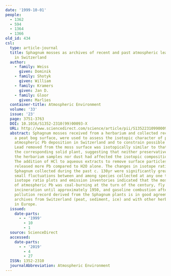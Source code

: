 ```yaml
---
date: '1999-10-01'
people:
  - 1362
  - 594
  - 1364
  - 1366
old_id: 434
csl:
  type: article-journal
  title: Sphagnum mosses as archives of recent and past atmospheric lead deposition
    in Switzerland
  author:
    - family: Weiss
      given: Dominik
    - family: Shotyk
      given: William
    - family: Kramers
      given: Jan D.
    - family: Gloor
      given: Marlies
  container-title: Atmospheric Environment
  volume: '33'
  issue: '23'
  page: 3751-3763
  DOI: 10.1016/S1352-2310(99)00093-X
  URL: http://www.sciencedirect.com/science/article/pii/S135223109900093X
  abstract: Sphagnum mosses received from a herbarium and collected recently from
    a peat bog surface, were used to assess the isotopic character of past and recent
    atmospheric Pb deposition in Switzerland and to constrain possible Pb sources.
    Lead removed from the moss surface was isotopically similar to that measured in
    the corresponding solid plant, suggesting that neither preservative actions for
    the herbarium samples nor dust had affected the isotopic composition of the samples.
    The addition of HCl to aqueous extracts to remove surface particles from the plants
    released more Pb compared to H2O alone. The changes in isotope ratios between
    Sphagnum collected during the past c. 130yr were significantly greater than the
    small fluctuations between and among species collected at any one time. Three
    isotope ratio plots and emission inventories indicated that the most likely source
    of atmospheric Pb was coal-burning at the turn of the century, fly ash from waste
    incineration until approximately 1950, and gasoline combustion after that. The
    pollution record derived from the Sphagnum plants is in good agreement with other
    archives from Switzerland (peat, sediment, ice) and with other herbarium records
    in Europe.
  issued:
    date-parts:
      - - '1999'
        - 10
        - 1
  source: ScienceDirect
  accessed:
    date-parts:
      - - '2019'
        - 4
        - 27
  ISSN: 1352-2310
  journalAbbreviation: Atmospheric Environment
---
```

